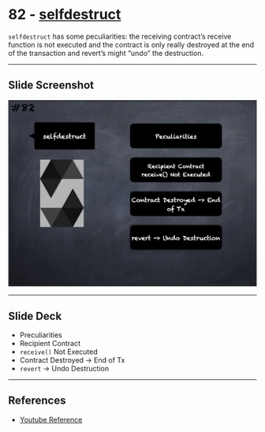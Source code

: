 # 82 - [selfdestruct](selfdestruct.md)
`selfdestruct` has some peculiarities: the receiving contract’s receive function is not executed and the contract is only really destroyed at the end of the transaction and revert’s might “undo” the destruction.

___
## Slide Screenshot
![082.png](../../images/2.Solidity%20101/082.png)
___
## Slide Deck
- Preculiarities
- Recipient Contract
- `receive()` Not Executed
- Contract Destroyed -> End of Tx
- `revert` -> Undo Destruction
___
## References
- [Youtube Reference](https://youtu.be/_oN7XuyhoZA?t=69)


